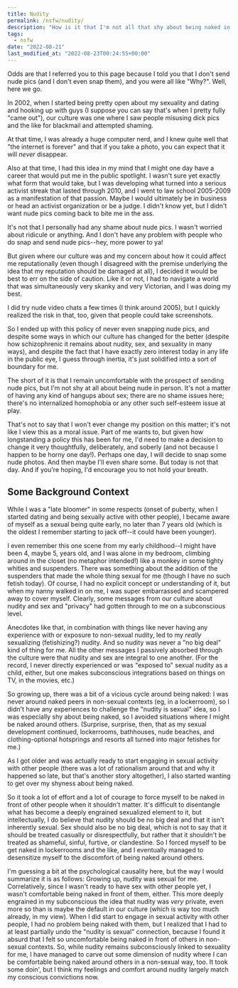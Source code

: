 ```yaml
---
title: Nudity
permalink: /nsfw/nudity/
description: "How is it that I'm not all that shy about being naked in person, and yet I won't share nude photos (let alone take them)?"
tags:
  - nsfw
date: "2022-08-21"
last_modified_at: "2022-08-23T00:24:55+00:00"
---
```


Odds are that I referred you to this page because I told you that I don't send nude pics (and I don't even snap them), and you were all like "Why?". Well, here we go.

In 2002, when I started being pretty open about my sexuality and dating and hooking up with guys (I suppose you can say that's when I pretty fully "came out"), our culture was one where I saw people misusing dick pics and the like for blackmail and attempted shaming.

At that time, I was already a huge computer nerd, and I knew quite well that "the internet is forever" and that if you take a photo, you can expect that it will _never_ disappear.

Also at that time, I had this idea in my mind that I might one day have a career that would put me in the public spotlight. I wasn't sure yet exactly what form that would take, but I was developing what turned into a serious activist streak that lasted through 2010, and I went to law school 2005-2009 as a manifestation of that passion. Maybe I would ultimately be in business or head an activist organization or be a judge. I didn't know yet, but I didn't want nude pics coming back to bite me in the ass.

It's not that I personally had any shame about nude pics. I wasn't worried about ridicule or anything. And I don't have any problem with people who do snap and send nude pics--hey, more power to ya!

But given where our culture was and my concern about how it could affect me reputationally (even though I disagreed with the premise underlying the idea that my reputation should be damaged at all), I decided it would be best to err on the side of caution. Like it or not, I had to navigate a world that was simultaneously very skanky and very Victorian, and I was doing my best.

I did try nude video chats a few times (I think around 2005), but I quickly realized the risk in that, too, given that people could take screenshots.

So I ended up with this policy of never even snapping nude pics, and despite some ways in which our culture has changed for the better (despite how schizophrenic it remains about nudity, sex, and sexuality in many ways), and despite the fact that I have exactly zero interest today in any life in the public eye, I guess through inertia, it's just solidified into a sort of boundary for me.

The short of it is that I remain uncomfortable with the prospect of sending nude pics, but I'm not shy at all about being nude in person. It's not a matter of having any kind of hangups about sex; there are no shame issues here; there's no internalized homophobia or any other such self-esteem issue at play.

That's not to say that I won't ever change my position on this matter; it's not like I view this as a moral issue. Part of me wants to, but given how longstanding a policy this has been for me, I'd need to make a decision to change it very thoughtfully, deliberately, and soberly (and not because I happen to be horny one day!). Perhaps one day, I will decide to snap some nude photos. And then maybe I'll even share some. But today is not that day. And if you're hoping, I'd encourage you to not hold your breath.

## Some Background Context

While I was a "late bloomer" in some respects (onset of puberty, when I started dating and being sexually active with other people), I became aware of myself as a sexual being quite early, no later than 7 years old (which is the oldest I remember starting to jack off--it could have been younger).

I even remember this one scene from my early childhood--I might have been 4, maybe 5, years old, and I was alone in my bedroom, climbing around in the closet (no metaphor intended!) like a monkey in some tighty whities and suspenders. There was something about the addition of the suspenders that made the whole thing sexual for me (though I have no such fetish today). Of course, I had no explicit concept or understanding of it, but when my nanny walked in on me, I was super embarrassed and scampered away to cover myself. Clearly, some messages from our culture about nudity and sex and "privacy" had gotten through to me on a subconscious level.

Anecdotes like that, in combination with things like never having any experience with or exposure to non-sexual nudity, led to my _really_ sexualizing (fetishizing?) nudity. And so nudity was never a "no big deal" kind of thing for me. All the other messages I passively absorbed through the culture were that nudity and sex are integral to one another. (For the record, I never directly experienced or was "exposed to" sexual nudity as a child, either, but one makes subconscious integrations based on things on TV, in the movies, etc.)

So growing up, there was a bit of a vicious cycle around being naked: I was never around naked peers in non-sexual contexts (eg, in a lockerroom), so I didn't have any experiences to challenge the "nudity is sexual" idea, so I was especially shy about being naked, so I avoided situations where I might be naked around others. (Surprise, surprise, then, that as my sexual development continued, lockerrooms, bathhouses, nude beaches, and clothing-optional hotsprings and resorts all turned into major fetishes for me.)

As I got older and was actually ready to start engaging in sexual activity with other people (there was a lot of rationalism around that and why it happened so late, but that's another story altogether), I also started wanting to get over my shyness about being naked.

So it took a lot of effort and a lot of courage to force myself to be naked in front of other people when it shouldn't matter. It's difficult to disentangle what has become a deeply engrained sexualized element to it, but intellectually, I do believe that nudity should be no big deal and that it isn't inherently sexual. Sex should also be no big deal, which is not to say that it should be treated casually or disrespectfully, but rather that it shouldn't be treated as shameful, sinful, furtive, or clandestine. So I forced myself to be get naked in lockerrooms and the like, and I eventually managed to desensitize myself to the discomfort of being naked around others.

I'm guessing a bit at the psychological causality here, but the way I would summarize it is as follows: Growing up, nudity was sexual for me. Correlatively, since I wasn't ready to have sex with other people yet, I wasn't comfortable being naked in front of them, either. This more deeply engrained in my subconscious the idea that nudity was _very_ private, even more so than is maybe the default in our culture (which is way too much already, in my view). When I did start to engage in sexual activity with other people, I had no problem being naked with them, but I realized that I had to at least partially undo the "nudity is sexual" connection, because I found it absurd that I felt so uncomfortable being naked in front of others in non-sexual contexts. So, while nudity remains subconsciously linked to sexuality for me, I have managed to carve out some dimension of nudity where I can be comfortable being naked around others in a non-sexual way, too. It took some doin', but I think my feelings and comfort around nudity largely match my conscious convictions now.
